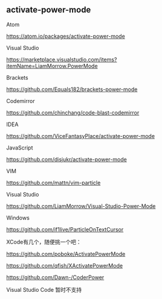 ## activate-power-mode
Atom

  https://atom.io/packages/activate-power-mode

Visual Studio

https://marketplace.visualstudio.com/items?itemName=LiamMorrow.PowerMode

Brackets

https://github.com/Equals182/brackets-power-mode

Codemirror

https://github.com/chinchang/code-blast-codemirror

IDEA

https://github.com/ViceFantasyPlace/activate-power-mode

JavaScript

https://github.com/disjukr/activate-power-mode

VIM

https://github.com/mattn/vim-particle

Visual Studio

https://github.com/LiamMorrow/Visual-Studio-Power-Mode

Windows

https://github.com/if1live/ParticleOnTextCursor

XCode有几个，随便挑一个吧：

https://github.com/poboke/ActivatePowerMode

https://github.com/qfish/XActivatePowerMode

https://github.com/Dawn-/CoderPower

Visual Studio Code 暂时不支持

